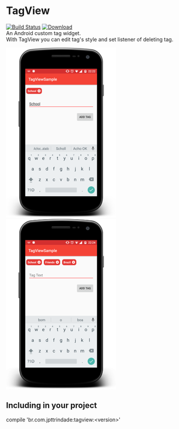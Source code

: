# TagView
[![Build Status](https://travis-ci.org/jpttrindade/TagView.svg?branch=master)](https://travis-ci.org/jpttrindade/TagView)
[ ![Download](https://api.bintray.com/packages/jpttrindade/br.com.jpttrindade/TagView/images/download.svg) ](https://bintray.com/jpttrindade/br.com.jpttrindade/TagView/_latestVersion)  
An Android custom tag widget.  
With TagView you can edit tag's style and set listener of deleting tag.  
  
![TagView PNG][1] ![TagView PGN][2]

## Including in your project
compile 'br.com.jpttrindade:tagview:\<version\>'

[1]: https://github.com/jpttrindade/TagView/blob/master/screenshots/screenshot1.png
[2]: https://github.com/jpttrindade/TagView/blob/master/screenshots/screenshot2.png



